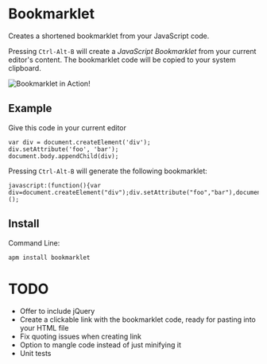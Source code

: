 # Bookmarklet

Creates a shortened bookmarklet from your JavaScript code.

Pressing `Ctrl-Alt-B` will create a _JavaScript Bookmarklet_ from your current editor's content. The bookmarklet code will be copied to your system clipboard.

![Bookmarklet in Action!](https://raw.githubusercontent.com/nwinkler/bookmarklet/master/bookmarklet.gif)

## Example

Give this code in your current editor

```
var div = document.createElement('div');
div.setAttribute('foo', 'bar');
document.body.appendChild(div);
```

Pressing `Ctrl-Alt-B` will generate the following bookmarklet:

```
javascript:(function(){var div=document.createElement("div");div.setAttribute("foo","bar"),document.body.appendChild(div);})();
```

## Install

Command Line:

```
apm install bookmarklet
```

# TODO

* Offer to include jQuery
* Create a clickable link with the bookmarklet code, ready for pasting into your HTML file
* Fix quoting issues when creating link
* Option to mangle code instead of just minifying it
* Unit tests
